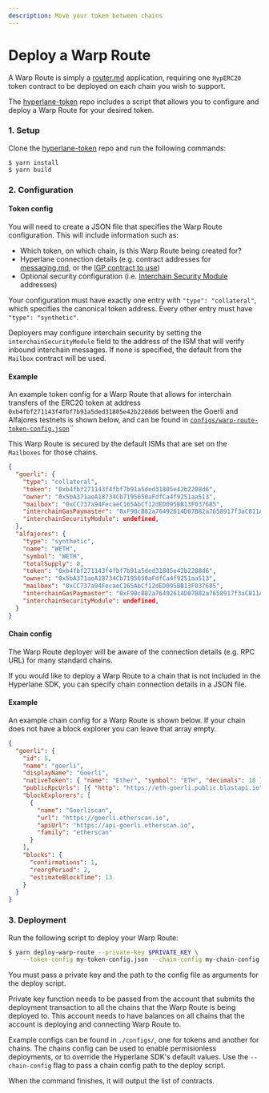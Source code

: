 ```yaml
---
description: Move your token between chains
---
```


# Deploy a Warp Route

A Warp Route is simply a [router.md](../../sdks/building-applications/writing-contracts/router.md "mention") application, requiring one `HypERC20` token contract to be deployed on each chain you wish to support.

The [hyperlane-token](https://github.com/hyperlane-xyz/hyperlane-token) repo includes a script that allows you to configure and deploy a Warp Route for your desired token.

### 1. Setup

Clone the [hyperlane-token](https://github.com/hyperlane-xyz/hyperlane-token) repo and run the following commands:

```
$ yarn install
$ yarn build
```

### 2. Configuration

#### Token config

You will need to create a JSON file that specifies the Warp Route configuration. This will include information such as:

* Which token, on which chain, is this Warp Route being created for?
* Hyperlane connection details (e.g. contract addresses for [messaging.md](../../protocol/messaging.md "mention"), or the [IGP contract to use](../guides/paying-for-interchain-gas/which-igp-to-use-and-understanding-gas-amounts.md))
* Optional security configuration (i.e. [Interchain Security Module](../guides/receive-1.md#interchain-security-modules) addresses)

Your configuration must have exactly one entry with `"type": "collateral"`, which specifies the canonical token address. Every other entry must have `"type": "synthetic"`.

Deployers may configure interchain security by setting the `interchainSecurityModule` field to the address of the ISM that will verify inbound interchain messages. If none is specified, the default from the `Mailbox` contract will be used.

#### Example

An example token config for a Warp Route that allows for interchain transfers of the ERC20 token at address `0xb4fbf271143f4fbf7b91a5ded31805e42b2208d6` between the Goerli and Alfajores testnets is shown below, and can be found in [`configs/warp-route-token-config.json`](https://github.com/hyperlane-xyz/hyperlane-token/blob/main/configs/warp-route-token-config.json)``

This Warp Route is secured by the default ISMs that are set on the `Mailboxes` for those chains.

```json
{
  "goerli": {
    "type": "collateral",
    "token": "0xb4fbf271143f4fbf7b91a5ded31805e42b2208d6",
    "owner": "0x5bA371aeA18734Cb7195650aFdfCa4f9251aa513",
    "mailbox": "0xCC737a94FecaeC165AbCf12dED095BB13F037685",
    "interchainGasPaymaster": "0xF90cB82a76492614D07B82a7658917f3aC811Ac1",
    "interchainSecurityModule": undefined,
  },
  "alfajores": {
    "type": "synthetic",
    "name": "WETH",
    "symbol": "WETH",
    "totalSupply": 0,
    "token": "0xb4fbf271143f4fbf7b91a5ded31805e42b2208d6",
    "owner": "0x5bA371aeA18734Cb7195650aFdfCa4f9251aa513",
    "mailbox": "0xCC737a94FecaeC165AbCf12dED095BB13F037685",
    "interchainGasPaymaster": "0xF90cB82a76492614D07B82a7658917f3aC811Ac1",
    "interchainSecurityModule": undefined,
  }
}
```

#### Chain config

The Warp Route deployer will be aware of the connection details (e.g. RPC URL) for many standard chains.

If you would like to deploy a Warp Route to a chain that is not included in the Hyperlane SDK, you can specify chain connection details in a JSON file.

#### Example

An example chain config for a Warp Route is shown below. If your chain does not have a block explorer you can leave that array empty.

```json
{
  "goerli": {
    "id": 5,
    "name": "goerli",
    "displayName": "Goerli",
    "nativeToken": { "name": "Ether", "symbol": "ETH", "decimals": 18 },
    "publicRpcUrls": [{ "http": "https://eth-goerli.public.blastapi.io" }],
    "blockExplorers": [
      {
        "name": "Goerliscan",
        "url": "https://goerli.etherscan.io",
        "apiUrl": "https://api-goerli.etherscan.io",
        "family": "etherscan"
      }
    ],
    "blocks": {
      "confirmations": 1,
      "reorgPeriod": 2,
      "estimateBlockTime": 13
    }
  }
}
```

### 3. Deployment

Run the following script to deploy your Warp Route:

```bash
$ yarn deploy-warp-route --private-key $PRIVATE_KEY \
    --token-config my-token-config.json --chain-config my-chain-config.json
```

You must pass a private key and the path to the config file as arguments for the deploy script.&#x20;

Private key function needs to be passed from the account that submits the deployment transaction to all the chains that the Warp Route is being deployed to. This account needs to have balances on all chains that the account is deploying and connecting Warp Route to.

Example configs can be found in `./configs/`, one for tokens and another for chains. The chains config can be used to enable permisionless deployments, or to override the Hyperlane SDK's default values. Use the `--chain-config` flag to pass a chain config path to the deploy script.

When the command finishes, it will output the list of contracts.
